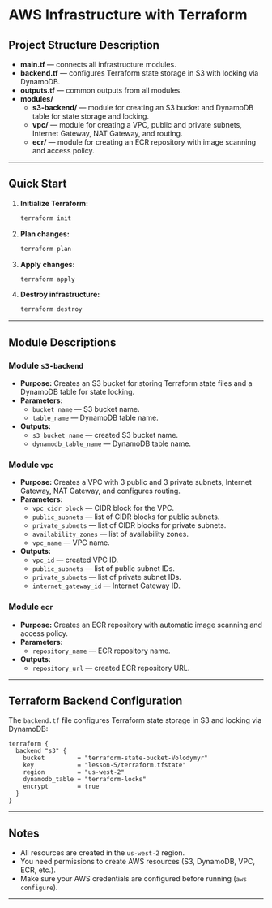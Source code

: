 # AWS Infrastructure with Terraform

## Project Structure Description

- **main.tf** — connects all infrastructure modules.
- **backend.tf** — configures Terraform state storage in S3 with locking via DynamoDB.
- **outputs.tf** — common outputs from all modules.
- **modules/**
  - **s3-backend/** — module for creating an S3 bucket and DynamoDB table for state storage and locking.
  - **vpc/** — module for creating a VPC, public and private subnets, Internet Gateway, NAT Gateway, and routing.
  - **ecr/** — module for creating an ECR repository with image scanning and access policy.

---

## Quick Start

1. **Initialize Terraform:**

   ```sh
   terraform init
   ```

2. **Plan changes:**

   ```sh
   terraform plan
   ```

3. **Apply changes:**

   ```sh
   terraform apply
   ```

4. **Destroy infrastructure:**
   ```sh
   terraform destroy
   ```

---

## Module Descriptions

### Module `s3-backend`

- **Purpose:** Creates an S3 bucket for storing Terraform state files and a DynamoDB table for state locking.
- **Parameters:**
  - `bucket_name` — S3 bucket name.
  - `table_name` — DynamoDB table name.
- **Outputs:**
  - `s3_bucket_name` — created S3 bucket name.
  - `dynamodb_table_name` — DynamoDB table name.

### Module `vpc`

- **Purpose:** Creates a VPC with 3 public and 3 private subnets, Internet Gateway, NAT Gateway, and configures routing.
- **Parameters:**
  - `vpc_cidr_block` — CIDR block for the VPC.
  - `public_subnets` — list of CIDR blocks for public subnets.
  - `private_subnets` — list of CIDR blocks for private subnets.
  - `availability_zones` — list of availability zones.
  - `vpc_name` — VPC name.
- **Outputs:**
  - `vpc_id` — created VPC ID.
  - `public_subnets` — list of public subnet IDs.
  - `private_subnets` — list of private subnet IDs.
  - `internet_gateway_id` — Internet Gateway ID.

### Module `ecr`

- **Purpose:** Creates an ECR repository with automatic image scanning and access policy.
- **Parameters:**
  - `repository_name` — ECR repository name.
- **Outputs:**
  - `repository_url` — created ECR repository URL.

---

## Terraform Backend Configuration

The `backend.tf` file configures Terraform state storage in S3 and locking via DynamoDB:

```hcl
terraform {
  backend "s3" {
    bucket         = "terraform-state-bucket-Volodymyr"
    key            = "lesson-5/terraform.tfstate"
    region         = "us-west-2"
    dynamodb_table = "terraform-locks"
    encrypt        = true
  }
}
```

---

## Notes

- All resources are created in the `us-west-2` region.
- You need permissions to create AWS resources (S3, DynamoDB, VPC, ECR, etc.).
- Make sure your AWS credentials are configured before running (`aws configure`).

---
